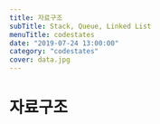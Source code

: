 ```yaml
---
title: 자료구조
subTitle: Stack, Queue, Linked List
menuTitle: codestates
date: "2019-07-24 13:00:00"
category: "codestates"
cover: data.jpg
---
```


# 자료구조
